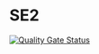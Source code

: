 # SE2
[![Quality Gate Status](https://sonarcloud.io/api/project_badges/measure?project=NawtN_SE2&metric=alert_status)](https://sonarcloud.io/summary/new_code?id=NawtN_SE2)

